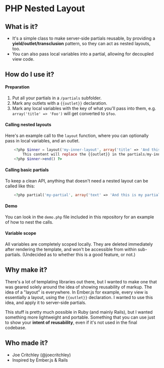 # PHP Nested Layout

## What is it?

+ It's a simple class to make server-side partials reusable, by providing a **yield/outlet/transclusion** pattern, so they can act as nested layouts, too.
+ You can also pass local variables into a partial, allowing for decoupled view code.

## How do I use it?

#### Preparation
1. Put all your partials in a `/partials` subfolder.
2. Mark any outlets with a `{{outlet}}` declaration.
3. Mark any local variables with the key of what you'll pass into them, e.g. `array('title' => 'Foo')` will get converted to `$foo`.

#### Calling nested layouts
Here's an example call to the `layout` function, where you can optionally pass in local variables, and an outlet.

```php
	<?php $inner = layout('my-inner-layout', array('title' => 'And this is my inner layout')) ?>
		This content will replace the {{outlet}} in the partials/my-inner-layout.php file.
	<?php $inner->end() ?>
```

#### Calling basic partials
To keep a clean API, anything that doesn't need a nested layout can be called like this:

```php
	<?php partial('my-partial', array('text' => 'And this is my partial!')) ?>
```

#### Demo

You can look in the `demo.php` file included in this repository for an example of how to nest the calls.

#### Variable scope

All variables are completely scoped locally. They are deleted immediately after rendering the template, and won't be accessible from within sub-partials. (Undecided as to whether this is a good feature, or not.)

## Why make it?

There's a lot of templating libraries out there, but I wanted to make one that was geared solely around the idea of showing reusability of markup. The idea of a "layout" is everywhere. In Ember.js for example, every view is essentially a layout, using the `{{outlet}}` declaration. I wanted to use this idea, and apply it to server-side partials.


This stuff is pretty much possible in Ruby (and mainly Rails), but I wanted something more lightweight and portable. Something that you can use just to show your **intent of reusability**, even if it's not used in the final codebase.

## Who made it?

+ Joe Critchley (@joecritchley)
+ Inspired by Ember.js & Rails